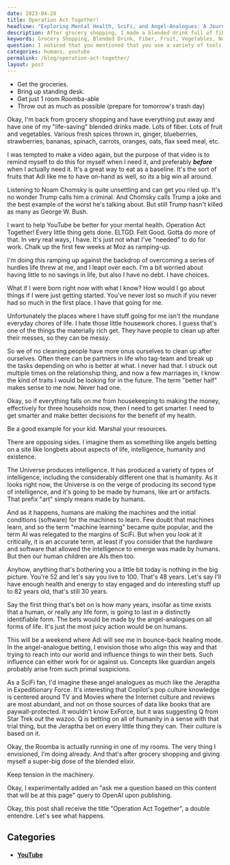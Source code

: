 ```yaml
---
date: 2023-04-28
title: Operation Act Together!
headline: "Exploring Mental Health, SciFi, and Angel-Analogues: A Journey of Self-Reflection and Bounce-Back Healing"
description: After grocery shopping, I made a blended drink full of fiber, fruit, and vegetables. I'm listening to Noam Chomsky and thinking about how I would go about life if I was just starting out. I'm imagining angel-analogues making bets on all forms of life, and I'm running a Roomba in one of my rooms. Read my story at {url} to learn more.
keywords: Grocery Shopping, Blended Drink, Fiber, Fruit, Vegetables, Noam Chomsky, Trump, YouTube, Mental Health, Starting Out, Angel-Analogues, Bets, Life, Humans, Bounce-Back Healing, SciFi, Jeraptha, Expeditionary Force, Roomba, Open Query
question: I noticed that you mentioned that you use a variety of tools to measure the success of your campaigns. Could you provide more detail about these tools and how they help you measure success?
categories: humans, youtube
permalink: /blog/operation-act-together/
layout: post
---
```



- Get the groceries.
- Bring up standing desk.
- Get just 1 room Roomba-able
- Throw out as much as possible (prepare for tomorrow's trash day)

Okay, I'm back from grocery shopping and have everything put away and have one
of my "life-saving" blended drinks made. Lots of fiber. Lots of fruit and
vegetables. Various fresh spices thrown in, ginger, blueberries, strawberries,
bananas, spinach, carrots, oranges, oats, flax seed meal, etc.

I was tempted to make a video again, but the purpose of that video is to remind
myself to do this for myself when I need it, and preferably ***before*** when I
actually need it. It's a great way to eat as a baseline. It's the sort of
fruits that Adi like me to have on-hand as well, so its a big win all around.

Listening to Noam Chomsky is quite unsettling and can get you riled up. It's no
wonder Trump calls him a criminal. And Chomsky calls Trump a joke and the best
example of the worst he's talking about. But still Trump hasn't killed as many
as George W. Bush.

I want to help YouTube be better for your mental health. Operation Act
Together! Every little thing gets done. ELTGD. Felt Good. Gotta do more of
that. In very real ways, I have. It's just not what I've "needed" to do for
work. Chalk up the first few weeks at Moz as ramping-up.

I'm doing this ramping up against the backdrop of overcoming a series of
hurdles life threw at me, and I leapt over each. I'm a bit worried about having
little to no savings in life, but also I have no debt. I have choices.

What if I were born right now with what I know? How would I go about things if
I were just getting started. You've never lost so much if you never had so much
in the first place. I have that going for me.

Unfortunately the places where I have stuff going for me isn't the mundane
everyday chores of life. I hate those little housework chores. I guess that's
one of the things the materially rich get. They have people to clean up after
their messes, so they can be messy.

So we of no cleaning people have more onus ourselves to clean up after
ourselves. Often there can be partners in life who tag-team and break up the
tasks depending on who is better at what. I never had that. I struck out
multiple times on the relationship thing, and now a few marriages in, I know
the kind of traits I would be looking for in the future. The term "better half"
makes sense to me now. Never had one.

Okay, so if everything falls on me from housekeeping to making the money,
effectively for three households now, then I need to get smarter. I need to get
smarter and make better decisions for the benefit of my health.

Be a good example for your kid. Marshal your resources.

There are opposing sides. I imagine them as something like angels betting on a
site like longbets about aspects of life, intelligence, humanity and existence. 

The Universe produces intelligence. It has produced a variety of types of
intelligence, including the considerably different one that is humanity. As it
looks right now, the Universe is on the verge of producing its second type of
intelligence, and it's going to be made by humans, like art or artifacts. That
prefix "art" simply means made by humans.

And as it happens, humans are making the machines and the initial conditions
(software) for the machines to learn. Few doubt that machines learn, and so the
term "machine learning" became quite popular, and the term AI was relegated to
the margins of SciFi. But when you look at it critically, it is an accurate
term, at least if you consider that the hardware and software that allowed the
intelligence to emerge was made by humans. But then our human children are AIs
then too.

Anyhow, anything that's bothering you a little bit today is nothing in the big
picture. You're 52 and let's say you live to 100. That's 48 years. Let's say
I'll have enough health and energy to stay engaged and do interesting stuff up
to 82 years old, that's still 30 years.

Say the first thing that's bet on is how many years, insofar as time exists
that a human, or really any life form, is going to last in a distinctly
identifiable form. The bets would be made by the angel-analogues on all forms
of life. It's just the most juicy action would be on humans.

This will be a weekend where Adi will see me in bounce-back healing mode. In
the angel-analogue betting, I envision those who align this way and that trying
to reach into our world and influence things to win their bets. Such influence
can either work for or against us. Concepts like guardian angels probably arise
from such primal suspicions.

As a SciFi fan, I'd imagine these angel analogues as much like the Jeraptha in
Expeditionary Force. It's interesting that Copilot's pop culture knowledge is
centered around TV and Movies where the Internet culture and reviews are most
abundant, and not on those sources of data like books that are
paywall-protected. It wouldn't know ExForce, but it was suggesting Q from Star
Trek out the wazoo. Q is betting on all of humanity in a sense with that trial
thing, but the Jeraptha bet on every little thing they can. Their culture is
based on it. 

Okay, the Roomba is actually running in one of my rooms. The very thing I
envisioned, I'm doing already. And that's after grocery shopping and giving
myself a super-big dose of the blended elixir.

Keep tension in the machinery.

Okay, I experimentally added an "ask me a question based on this content that
will be at this page" query to OpenAI upon publishing.

Okay, this post shall receive the title "Operation Act Together", a double
entendre. Let's see what happens.



## Categories

<ul>
<li><h4><a href='/youtube/'>YouTube</a></h4></li></ul>